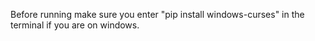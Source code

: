 Before running make sure you enter "pip install windows-curses" in the terminal if you are on windows.
